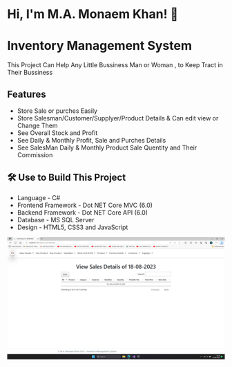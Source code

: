 # Hi, I'm M.A. Monaem Khan! 👋


# Inventory Management System

This Project Can Help Any Little Bussiness Man or Woman , to Keep Tract in Their Bussiness


## Features

- Store Sale or purches Easily
- Store Salesman/Customer/Supplyer/Product Details & Can edit view or Change Them
- See Overall Stock and Profit
- See Daily & Monthly Profit, Sale and Purches Details
- See SalesMan Daily & Monthly Product Sale Quentity and Their Commission


## 🛠 Use to Build This Project
- Language - C#
- Frontend Framework - Dot NET Core MVC (6.0)
- Backend Framework - Dot NET Core API (6.0)
- Database - MS SQL Server
- Design - HTML5, CSS3 and JavaScript


![Logo](https://github.com/MonaemKhan/DOt-Net-Core-API-Core-MVC-Projects/blob/main/MiniInventoryManagementSystem/Projects%20Images/Daily%20Sale%20Details.png)
